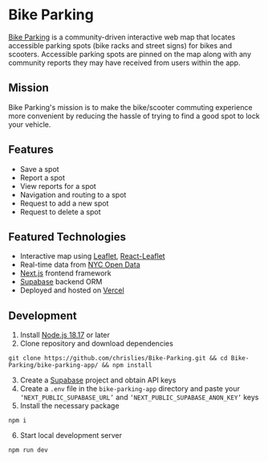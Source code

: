 # Bike Parking

[Bike Parking](https://bike-parking.vercel.app/) is a community-driven interactive web map that locates accessible parking spots (bike racks and street signs) for bikes and scooters. Accessible parking spots are pinned on the map along with any community reports they may have received from users within the app.

## Mission

Bike Parking's mission is to make the bike/scooter commuting experience more convenient by reducing the hassle of trying to find a good spot to lock your vehicle.

## Features

- Save a spot
- Report a spot
- View reports for a spot
- Navigation and routing to a spot
- Request to add a new spot
- Request to delete a spot

## Featured Technologies

- Interactive map using [Leaflet](https://leafletjs.com/), [React-Leaflet](https://react-leaflet.js.org/)
- Real-time data from [NYC Open Data](https://opendata.cityofnewyork.us/)
- [Next.js](https://nextjs.org/) frontend framework
- [Supabase](https://supabase.com/) backend ORM
- Deployed and hosted on [Vercel](https://vercel.com/)

## Development

1. Install [Node.js 18.17](https://nodejs.org/en/download/) or later
2. Clone repository and download dependencies

```
git clone https://github.com/chrislies/Bike-Parking.git && cd Bike-Parking/bike-parking-app/ && npm install
```

3. Create a [Supabase](https://supabase.com/) project and obtain API keys
4. Create a `.env` file in the `bike-parking-app` directory and paste your `‘NEXT_PUBLIC_SUPABASE_URL’` and `‘NEXT_PUBLIC_SUPABASE_ANON_KEY’` keys
5. Install the necessary package
```
npm i
```   
6. Start local development server

```
npm run dev
```
